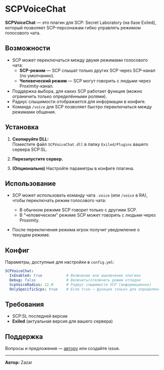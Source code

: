 # SCPVoiceChat

**SCPVoiceChat** — это плагин для SCP: Secret Laboratory (на базе Exiled), который позволяет SCP-персонажам гибко управлять режимом голосового чата.

## Возможности

- SCP может переключаться между двумя режимами голосового чата:
  - **SCP-режим** — SCP слышат только других SCP через SCP-канал (по умолчанию).
  - **Человеческий режим** — SCP могут говорить с людьми через Proximity-канал.
- Поддержка выбора, для каких SCP работает функция (можно ограничить только определёнными ролями).
- Радиус слышимости отображается для информации в конфиге.
- Команда `/voice` для SCP позволяет быстро переключаться между режимами общения.

## Установка

1. **Скопируйте DLL:**  
   Поместите файл `SCPVoiceChat.dll` в папку `Exiled/Plugins` вашего сервера SCP:SL.

2. **Перезапустите сервер.**

3. **(Опционально)** Настройте параметры в конфиге плагина.

## Использование

- SCP может использовать команду чата `.voice` (или `/voice` в RA), чтобы переключать режим голосового чата:
    - В обычном режиме SCP говорит только с другими SCP.
    - В "человеческом" режиме SCP может говорить с людьми через Proximity.

- После переключения режима игрок получит уведомление о текущем режиме.

## Конфиг

Параметры, доступные для настройки в `config.yml`:

```yaml
SCPVoiceChat:
  IsEnabled: true           # Включение или выключение плагина
  Debug: false              # Включить/отключить режим отладки
  ScpVoiceRadius: 12.0      # Радиус слышимости SCP (информационно)
  OnlySpecificScps: true    # Если true — функция только для определённых SCP, иначе для всех SCP
```

## Требования

- SCP:SL последней версии
- **Exiled** (актуальная версия для вашего сервера)

## Поддержка

Вопросы и предложения — [автору](https://github.com/zazarick) или создайте issue.

---

**Автор:** Zazar
